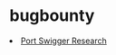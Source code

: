 # bugbounty

<li> <a href="https://portswigger.net/research/cracking-the-lens-targeting-https-hidden-attack-surface">Port Swigger Research<a/> </li>
